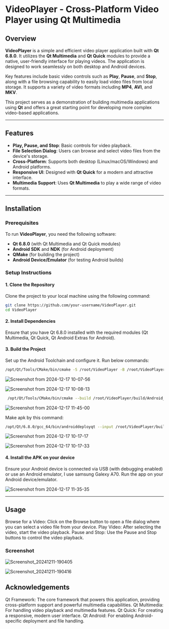 # VideoPlayer - Cross-Platform Video Player using Qt Multimedia

## Overview

**VideoPlayer** is a simple and efficient video player application built with **Qt 6.8.0**. It utilizes the **Qt Multimedia** and **Qt Quick** modules to provide a native, user-friendly interface for playing videos. The application is designed to work seamlessly on both desktop and Android devices. 

Key features include basic video controls such as **Play**, **Pause**, and **Stop**, along with a file browsing capability to easily load video files from local storage. It supports a variety of video formats including **MP4**, **AVI**, and **MKV**. 

This project serves as a demonstration of building multimedia applications using **Qt** and offers a great starting point for developing more complex video-based applications.

---

## Features

- **Play, Pause, and Stop**: Basic controls for video playback.
- **File Selection Dialog**: Users can browse and select video files from the device's storage.
- **Cross-Platform**: Supports both desktop (Linux/macOS/Windows) and Android platforms.
- **Responsive UI**: Designed with **Qt Quick** for a modern and attractive interface.
- **Multimedia Support**: Uses **Qt Multimedia** to play a wide range of video formats.

---

## Installation

### Prerequisites

To run **VideoPlayer**, you need the following software:

- **Qt 6.8.0** (with Qt Multimedia and Qt Quick modules)
- **Android SDK** and **NDK** (for Android deployment)
- **QMake** (for building the project)
- **Android Device/Emulator** (for testing Android builds)

### Setup Instructions

#### 1. Clone the Repository

Clone the project to your local machine using the following command:

```bash
git clone https://github.com/your-username/VideoPlayer.git
cd VideoPlayer
````

#### 2. Install Dependencies
Ensure that you have Qt 6.8.0 installed with the required modules (Qt Multimedia, Qt Quick, Qt Android Extras for Android).

#### 3. Build the Project
Set up the Android Toolchain and configure it. Run below commands:

```bash
/opt/Qt/Tools/CMake/bin/cmake -S /root/VideoPlayer -B /root/VideoPlayer/build/Android_Qt_6_8_0_Clang_arm64_v8a-Debug -DCMAKE_CXX_FLAGS_INIT:STRING= -DANDROID_PLATFORM:STRING=android-23 -DQT_QMAKE_EXECUTABLE:FILEPATH=/opt/Qt/6.8.0/android_arm64_v8a/bin/qmake -DCMAKE_GENERATOR:STRING=Ninja -DQT_NO_GLOBAL_APK_TARGET_PART_OF_ALL:BOOL=ON -DCMAKE_PREFIX_PATH:PATH=/opt/Qt/6.8.0/android_arm64_v8a -DCMAKE_BUILD_TYPE:STRING=Debug -DANDROID_ABI:STRING=arm64-v8a -DCMAKE_C_COMPILER:FILEPATH=/root/Android/ndk/26.1.10909125/toolchains/llvm/prebuilt/linux-x86_64/bin/clang -DQT_USE_TARGET_ANDROID_BUILD_DIR:BOOL=ON -DCMAKE_CXX_COMPILER:FILEPATH=/root/Android/ndk/26.1.10909125/toolchains/llvm/prebuilt/linux-x86_64/bin/clang++ -DANDROID_USE_LEGACY_TOOLCHAIN_FILE:BOOL=OFF -DCMAKE_FIND_ROOT_PATH:PATH=/opt/Qt/6.8.0/android_arm64_v8a -DANDROID_NDK:PATH=/root/Android/ndk/26.1.10909125 -DANDROID_STL:STRING=c++_shared -DCMAKE_TOOLCHAIN_FILE:FILEPATH=/root/Android/ndk/26.1.10909125/build/cmake/android.toolchain.cmake -DQT_HOST_PATH:PATH=/opt/Qt/6.8.0/gcc_64 -DANDROID_SDK_ROOT:PATH=/root/Android
```
![Screenshot from 2024-12-17 10-07-56](https://github.com/user-attachments/assets/8b650639-cc79-490f-b4fb-62b368830e24)


![Screenshot from 2024-12-17 10-08-13](https://github.com/user-attachments/assets/4ce85ee6-1bb8-462b-98c8-3dec71b34e01)


```bash
 /opt/Qt/Tools/CMake/bin/cmake --build /root/VideoPlayer/build/Android_Qt_6_8_0_Clang_arm64_v8a-Debug --target all
```

 ![Screenshot from 2024-12-17 11-45-00](https://github.com/user-attachments/assets/6e305a16-4323-4c28-808a-cf37d101cc61)


Make apk by this command: 
```bash
/opt/Qt/6.8.0/gcc_64/bin/androiddeployqt --input /root/VideoPlayer/build/Android_Qt_6_8_0_Clang_arm64_v8a-Debug/android-appVideoPlayer-deployment-settings.json --output /root/VideoPlayer/build/Android_Qt_6_8_0_Clang_arm64_v8a-Debug/android-build-appVideoPlayer --android-platform android-34 --jdk /usr/lib/jvm/java-1.17.0-openjdk-amd64 --gradle
```

![Screenshot from 2024-12-17 10-17-17](https://github.com/user-attachments/assets/7bff9d15-4e8b-4743-9459-a72213822c98)


![Screenshot from 2024-12-17 10-17-33](https://github.com/user-attachments/assets/37ea9dc8-ad7c-478a-827a-92e1fa4a4adf)


#### 4. Install the APK on your device
Ensure your Android device is connected via USB (with debugging enabled) or use an Android emulator, I use samsung Galexy A70.
Run the app on your Android device/emulator.

![Screenshot from 2024-12-17 11-35-35](https://github.com/user-attachments/assets/5611b039-497c-45c7-bcf9-5be070e47ac1)



---

## Usage
Browse for a Video: Click on the Browse button to open a file dialog where you can select a video file from your device.
Play Video: After selecting the video, start the video playback.
Pause and Stop: Use the Pause and Stop buttons to control the video playback.



### Screenshot
![Screenshot_20241211-190405](https://github.com/user-attachments/assets/924c73eb-cf67-4909-944f-2edfa1da230f)


![Screenshot_20241211-190416](https://github.com/user-attachments/assets/4ce738bd-aa88-4ad5-955c-a874d3eb37ab)


## Acknowledgements
Qt Framework: The core framework that powers this application, providing cross-platform support and powerful multimedia capabilities.
Qt Multimedia: For handling video playback and multimedia features.
Qt Quick: For creating a responsive, modern user interface.
Qt Android: For enabling Android-specific deployment and file handling.


